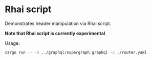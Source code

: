 # Rhai script

Demonstrates header manipulation via Rhai script.

**Note that Rhai script is currently experimental** 


Usage:
```bash
cargo run -- -s ../graphql/supergraph.graphql -c ./router.yaml
```
